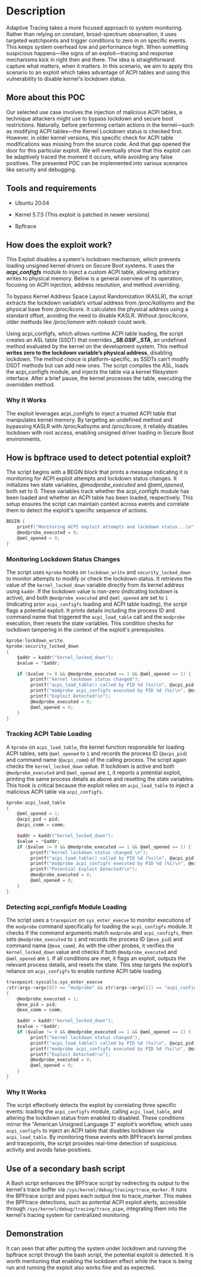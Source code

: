 # Description
Adaptive Tracing takes a more focused approach to system monitoring. Rather than relying on constant, broad-spectrum observation, it uses targeted watchpoints and trigger conditions to zero in on specific events. This keeps system overhead low and performance high. When something suspicious happens—like signs of an exploit—tracing and response mechanisms kick in right then and there. The idea is straightforward: capture what matters, when it matters. In this scenario, we aim to apply this scenario to an exploit which takes advantage of ACPI tables and using this vulnerability to disable kernel's lockdown status.

##  More about this POC
Our selected use case involves the injection of malicious ACPI tables, a technique attackers might use to bypass lockdown and secure boot restrictions. Naturally, before performing certain actions in the kernel—such as modifying ACPI tables—the Kernel Lockdown status is checked first. However, in older kernel versions, this specific check for ACPI table modifications was missing from the source code. And that gap opened the door for this particular exploit. We will eventually show that this exploit can be adaptively traced the moment it occurs, while avoiding any false positives. The presented POC can be implemented into various scenarios like security and debugging.

## Tools and requirements

- Ubuntu 20.04 

- Kernel 5.7.5 (This exploit is patched in newer versions)

- Bpftrace

## How does the exploit work?
This Exploit disables a system's lockdown mechanism, which prevents loading unsigned kernel drivers on Secure Boot systems. It uses the ***acpi_configfs*** module to inject a custom ACPI table, allowing arbitrary writes to physical memory. Below is a general overview of its operation, focusing on ACPI injection, address resolution, and method overriding.

To bypass Kernel Address Space Layout Randomization (KASLR), the script extracts the lockdown variable’s virtual address from _/proc/kallsyms_ and the physical base from _/proc/kcore_. It calculates the physical address using a standard offset, avoiding the need to disable KASLR. Without _/proc/kcore_, older methods like _/proc/iomem_ with _nokaslr_ could work.

Using acpi_configfs, which allows runtime ACPI table loading, the script creates an ASL table (SSDT) that overrides ***_SB.GSIF._STA***, an undefined method evaluated by the kernel on the development system. This method **writes zero to the lockdown variable’s physical address**, disabling lockdown. The method choice is platform-specific, as SSDTs can’t modify DSDT methods but can add new ones. The script compiles the ASL, loads the acpi_configfs module, and injects the table via a kernel filesystem interface. After a brief pause, the kernel processes the table, executing the overridden method.

### Why It Works

The exploit leverages acpi_configfs to inject a trusted ACPI table that manipulates kernel memory. By targeting an undefined method and bypassing KASLR with /proc/kallsyms and /proc/kcore, it reliably disables lockdown with root access, enabling unsigned driver loading in Secure Boot environments.

## How is bpftrace used to detect potential exploit?

The script begins with a BEGIN block that prints a message indicating it is monitoring for ACPI exploit attempts and lockdown status changes. It initializes two state variables, _@modprobe_executed_ and _@aml_opened_, both set to 0. These variables track whether the acpi_configfs module has been loaded and whether an ACPI table has been loaded, respectively. This setup ensures the script can maintain context across events and correlate them to detect the exploit's specific sequence of actions.

```C
BEGIN {
    printf("Monitoring ACPI exploit attempts and lockdown status...\n");
    @modprobe_executed = 0;
    @aml_opened = 0;
}
```

### Monitoring Lockdown Status Changes

The script uses `kprobe` hooks on `lockdown_write` and `security_locked_down` to monitor attempts to modify or check the lockdown status. It retrieves the value of the `kernel_locked_down` variable directly from its kernel address using `kaddr`. If the lockdown value is non-zero (indicating lockdown is active), and both `@modprobe_executed` and `@aml_opened` are set to `1` (indicating prior `acpi_configfs` loading and ACPI table loading), the script flags a potential exploit. It prints details including the process ID and command name that triggered the `acpi_load_table` call and the `modprobe` execution, then resets the state variables. This condition checks for lockdown tampering in the context of the exploit's prerequisites.

```C
kprobe:lockdown_write,
kprobe:security_locked_down
{
    $addr = kaddr("kernel_locked_down");
    $value = *$addr;

    if ($value != 0 && @modprobe_executed == 1 && @aml_opened == 1) {
         printf("kernel lockdown status changed");
         printf("acpi_load_table() called by PID %d (%s)\n", @acpi_pid, @acpi_comm);
         printf("modprobe acpi_configfs executed by PID %d (%s)\n", @exe_pid, @exe_comm);
         printf("Exploit Detected!\n");
         @modprobe_executed = 0;
         @aml_opened = 0;
    }
}
```

### Tracking ACPI Table Loading

A `kprobe` on `acpi_load_table`, the kernel function responsible for loading ACPI tables, sets `@aml_opened` to `1` and records the process ID (`@acpi_pid`) and command name (`@acpi_comm`) of the calling process. The script again checks the `kernel_locked_down` value. If lockdown is active and both `@modprobe_executed` and `@aml_opened` are `1`, it reports a potential exploit, printing the same process details as above and resetting the state variables. This hook is critical because the exploit relies on `acpi_load_table` to inject a malicious ACPI table via `acpi_configfs`.

```C
kprobe:acpi_load_table
{
    @aml_opened = 1;
    @acpi_pid = pid;
    @acpi_comm = comm;

    $addr = kaddr("kernel_locked_down");
    $value = *$addr;
    if ($value != 0 && @modprobe_executed == 1 && @aml_opened == 1) {
         printf("kernel lockdown status changed \n");
         printf("acpi_load_table() called by PID %d (%s)\n", @acpi_pid, @acpi_comm);
         printf("modprobe acpi_configfs executed by PID %d (%s)\n", @exe_pid, @exe_comm);
         printf("Potential Exploit Detected!\n");
         @modprobe_executed = 0;
         @aml_opened = 0;
    }
}
```

### Detecting acpi_configfs Module Loading

The script uses a `tracepoint` on `sys_enter_execve` to monitor executions of the `modprobe` command specifically for loading the `acpi_configfs` module. It checks if the command arguments match `modprobe` and `acpi_configfs`, then sets `@modprobe_executed` to `1` and records the process ID (`@exe_pid`) and command name (`@exe_comm`). As with the other probes, it verifies the `kernel_locked_down` value and checks if both `@modprobe_executed` and `@aml_opened` are `1`. If all conditions are met, it flags an exploit, outputs the relevant process details, and resets the state. This step targets the exploit’s reliance on `acpi_configfs` to enable runtime ACPI table loading.

```C
tracepoint:syscalls:sys_enter_execve
/str(args->argv[0]) == "modprobe" && str(args->argv[1]) == "acpi_configfs"/
{
    @modprobe_executed = 1;
    @exe_pid = pid;
    @exe_comm = comm;

    $addr = kaddr("kernel_locked_down");
    $value = *$addr;
    if ($value != 0 && @modprobe_executed == 1 && @aml_opened == 1) {
         printf("kernel lockdown status changed");
         printf("acpi_load_table() called by PID %d (%s)\n", @acpi_pid, @acpi_comm);
         printf("modprobe acpi_configfs executed by PID %d (%s)\n", @exe_pid, @exe_comm);
         printf("Exploit Detected!\n");
         @modprobe_executed = 0;
         @aml_opened = 0;
    }
}
```

### Why It Works

The script effectively detects the exploit by correlating three specific events: loading the `acpi_configfs` module, calling `acpi_load_table`, and altering the lockdown status from enabled to disabled. These conditions mirror the "American Unsigned Language 3" exploit’s workflow, which uses `acpi_configfs` to inject an ACPI table that disables lockdown via `acpi_load_table`. By monitoring these events with BPFtrace’s kernel probes and tracepoints, the script provides real-time detection of suspicious activity and avoids false-positives. 

## Use of a secondary bash script

A Bash script enhances the BPFtrace script by redirecting its output to the kernel's trace buffer via `/sys/kernel/debug/tracing/trace_marker`. It runs the BPFtrace script and pipes each output line to trace_marker. This makes the BPFtrace detections, such as potential ACPI exploit alerts, accessible through `/sys/kernel/debug/tracing/trace_pipe`, integrating them into the kernel's tracing system for centralized monitoring.

## Demonstration

It can seen that after putting the system under lockdown and running the bpftrace script through the bash script, the potential exploit is detected. It is worth mentioning that enabling the lockdown effect while the trace is being run and running the exploit also works fine and as expected.

